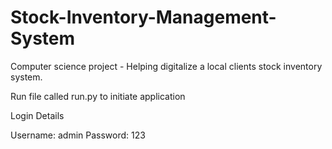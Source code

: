 # Stock-Inventory-Management-System
Computer science project - Helping digitalize a local clients stock inventory system. 

Run file called run.py to initiate application

Login Details

Username: admin
Password: 123
